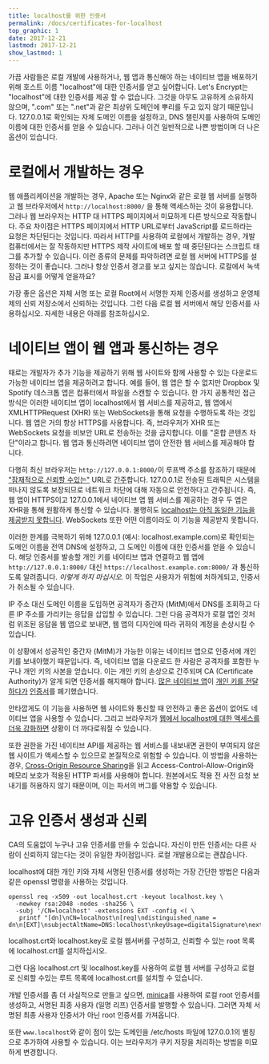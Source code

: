 ```yaml
---
title: localhost를 위한 인증서
permalink: /docs/certificates-for-localhost
top_graphic: 1
date: 2017-12-21
lastmod: 2017-12-21
show_lastmod: 1
---
```



가끔 사람들은 로컬 개발에 사용하거나, 웹 앱과 통신해야 하는 네이티브 앱을 배포하기 위해 호스트 이름 "localhost"에 대한 인증서를 얻고 싶어합니다. Let's Encrypt는 "localhost"에 대한 인증서를 제공 할 수 없습니다. 그것을 아무도 고유하게 소유하지 않으며, ".com" 또는 ".net"과 같은 최상위 도메인에 뿌리를 두고 있지 않기 때문입니다. 127.0.0.1로 확인되는 자체 도메인 이름을 설정하고, DNS 챌린지를 사용하여 도메인 이름에 대한 인증서를 얻을 수 있습니다. 그러나 이건 일반적으로 나쁜 방법이며 더 나은 옵션이 있습니다.

# 로컬에서 개발하는 경우

웹 애플리케이션을 개발하는 경우, Apache 또는 Nginx와 같은 로컬 웹 서버를 실행하고 웹 브라우저에서 `http://localhost:8000/` 을 통해 액세스하는 것이 유용합니다. 그러나 웹 브라우저는 HTTP 대 HTTPS 페이지에서 미묘하게 다른 방식으로 작동합니다. 주요 차이점은 HTTPS 페이지에서 HTTP URL로부터 JavaScript를 로드하라는 요청은 차단된다는 것입니다. 따라서 HTTP를 사용하여 로컬에서 개발하는 경우, 개발 컴퓨터에서는 잘 작동하지만 HTTPS 제작 사이트에 배포 할 때 중단된다는 스크립트 태그를 추가할 수 있습니다. 이런 종류의 문제를 파악하려면 로컬 웹 서버에 HTTPS를 설정하는 것이 좋습니다. 그러나 항상 인증서 경고를 보고 싶지는 않습니다. 로컬에서 녹색 잠금 표시를 어떻게 얻을까요?

가장 좋은 옵션은 자체 서명 또는 로컬 Root에서 서명한 자체 인증서를 생성하고 운영체제의 신뢰 저장소에서 신뢰하는 것입니다. 그런 다음 로컬 웹 서버에서 해당 인증서를 사용하십시오. 자세한 내용은 아래를 참조하십시오.

# 네이티브 앱이 웹 앱과 통신하는 경우

때로는 개발자가 추가 기능을 제공하기 위해 웹 사이트와 함께 사용할 수 있는 다운로드 가능한 네이티브 앱을 제공하려고 합니다. 예를 들어, 웹 앱은 할 수 없지만 Dropbox 및 Spotify 데스크톱 앱은 컴퓨터에서 파일을 스캔할 수 있습니다. 한 가지 공통적인 접근 방식은 이러한 네이티브 앱이 localhost에서 웹 서비스를 제공하고, 웹 앱에서 XMLHTTPRequest (XHR) 또는 WebSockets을 통해 요청을 수행하도록 하는 것입니다. 웹 앱은 거의 항상 HTTPS를 사용합니다. 즉, 브라우저가 XHR 또는 WebSockets 요청을 비보안 URL로 전송하는 것을 금지합니다. 이를 "혼합 콘텐츠 차단"이라고 합니다. 웹 앱과 통신하려면 네이티브 앱이 안전한 웹 서비스를 제공해야 합니다.

다행히 최신 브라우저는 `http://127.0.0.1:8000/`이 루프백 주소를 참조하기 때문에 ["잠재적으로 신뢰할 수있는"][secure-contexts] URL로 [간주][mcb-localhost]합니다. 127.0.0.1로 전송된 트래픽은 시스템을 떠나지 않도록 보장되므로 네트워크 차단에 대해 자동으로 안전하다고 간주됩니다. 즉, 웹 앱이 HTTPS이고 127.0.0.1에서 네이티브 앱 웹 서비스를 제공하는 경우 두 앱은 XHR을 통해 원활하게 통신할 수 있습니다. 불행히도 [localhost는 아직 동일한 기능을 제공받지 못합니다][let-localhost]. WebSockets 또한 어떤 이름이라도 이 기능을 제공받지 못합니다.

이러한 한계를 극복하기 위해 127.0.0.1 (예시: localhost.example.com)로 확인되는 도메인 이름을 전역 DNS에 설정하고, 그 도메인 이름에 대한 인증서를 얻을 수 있습니다. 해당 인증서를 발송할 개인 키를 네이티브 앱과 연결하고 웹 앱에 `http://127.0.0.1:8000/` 대신 `https://localhost.example.com:8000/` 과 통신하도록 알려줍니다. *이렇게 하지 마십시오.* 이 작업은 사용자가 위험에 처하게되고, 인증서가 취소될 수 있습니다.

IP 주소 대신 도메인 이름을 도입하면 공격자가 중간자 (MitM)에서 DNS를 조회하고 다른 IP 주소를 가리키는 응답을 삽입할 수 있습니다. 그런 다음 공격자가 로컬 앱인 것처럼 위조된 응답을 웹 앱으로 보내면, 웹 앱의 디자인에 따라 귀하의 계정을 손상시킬 수 있습니다.

이 상황에서 성공적인 중간자 (MitM)가 가능한 이유는 네이티브 앱으로 인증서에 개인 키를 보내야했기 때문입니다. 즉, 네이티브 앱을 다운로드 한 사람은 공격자를 포함한 누구나 개인 키의 사본을 얻습니다. 이는 개인 키의 손상으로 간주되며 CA (Certificate Authority)가 알게 되면 인증서를 해지해야 합니다. [많은 네이티브 앱][mdsp1]이 [개인 키를 전달하다가][mdsp3] [인증서][mdsp2]를 폐기했습니다.

안타깝게도 이 기능을 사용하면 웹 사이트와 통신할 때 안전하고 좋은 옵션이 없어도 네이티브 앱을 사용할 수 있습니다. 그리고 브라우저가 [웹에서 localhost에 대한 액세스를 더욱 강화하면][tighten-access] 상황이 더 까다로워질 수 있습니다.

또한 권한을 가진 네이티브 API를 제공하는 웹 서비스를 내보내면 권한이 부여되지 않은 웹 사이트가 액세스할 수 있으므로 본질적으로 위험할 수 있습니다. 이 방법을 사용하는 경우, [Cross-Origin Resource Sharing][cors]을 읽고 Access-Control-Allow-Origin와 메모리 보호가 적용된 HTTP 파서를 사용해야 합니다. 원본에서도 적용 전 사전 요청 보내기를 허용하지 않기 때문이며, 이는 파서의 버그를 악용할 수 있습니다.

# 고유 인증서 생성과 신뢰

CA의 도움없이 누구나 고유 인증서를 만들 수 있습니다. 자신이 만든 인증서는 다른 사람이 신뢰하지 않는다는 것이 유일한 차이점입니다. 로컬 개발용으로는 괜찮습니다.

localhost에 대한 개인 키와 자체 서명된 인증서를 생성하는 가장 간단한 방법은 다음과 같은 openssl 명령을 사용하는 것입니다.

    openssl req -x509 -out localhost.crt -keyout localhost.key \
      -newkey rsa:2048 -nodes -sha256 \
      -subj '/CN=localhost' -extensions EXT -config <( \
       printf "[dn]\nCN=localhost\n[req]\ndistinguished_name = dn\n[EXT]\nsubjectAltName=DNS:localhost\nkeyUsage=digitalSignature\nextendedKeyUsage=serverAuth")

localhost.crt와 localhost.key로 로컬 웹서버를 구성하고, 신뢰할 수 있는 root 목록에 localhost.crt를 설치하십시오.

그런 다음 localhost.crt 및 localhost.key를 사용하여 로컬 웹 서버를 구성하고 로컬로 신뢰할 수있는 루트 목록에 localhost.crt를 설치할 수 있습니다.

개발 인증서를 좀 더 사실적으로 만들고 싶으면, [minica][minica]를 사용하여 로컬 root 인증서를 생성하고, 서명된 최종 사용자 (일명 리프) 인증서를 발행할 수 있습니다. 그러면 자체 서명된 최종 사용자 인증서가 아닌 root 인증서를 가져옵니다.

또한 `www.localhost`와 같이 점이 있는 도메인을 /etc/hosts 파일에 127.0.0.1의 별칭으로 추가하여 사용할 수 있습니다. 이는 브라우저가 쿠키 저장을 처리하는 방법을 미묘하게 변경합니다.

[mcb-localhost]: https://bugs.chromium.org/p/chromium/issues/detail?id=607878
[secure-contexts]: https://www.w3.org/TR/secure-contexts/#is-origin-trustworthy
[let-localhost]: https://tools.ietf.org/html/draft-ietf-dnsop-let-localhost-be-localhost-02
[mdsp1]: https://groups.google.com/d/msg/mozilla.dev.security.policy/eV89JXcsBC0/wsj5zpbbAQAJ
[mdsp2]: https://groups.google.com/d/msg/mozilla.dev.security.policy/T6emeoE-lCU/-k-A2dEdAQAJ
[mdsp3]: https://groups.google.com/d/msg/mozilla.dev.security.policy/pk039T_wPrI/tGnFDFTnCQAJ
[tighten-access]: https://bugs.chromium.org/p/chromium/issues/detail?id=378566
[minica]: https://github.com/jsha/minica
[cors]: https://developer.mozilla.org/en-US/docs/Web/HTTP/CORS
